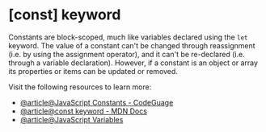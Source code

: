 # [const] keyword

Constants are block-scoped, much like variables declared using the `let` keyword. The value of a constant can't be changed through reassignment (i.e. by using the assignment operator), and it can't be re-declared (i.e. through a variable declaration). However, if a constant is an object or array its properties or items can be updated or removed.

Visit the following resources to learn more:

- [@article@JavaScript Constants - CodeGuage](https://www.codeguage.com/courses/js/constants)
- [@article@const keyword - MDN Docs](https://developer.mozilla.org/en-US/docs/Web/JavaScript/Reference/Statements/const)
- [@article@JavaScript Variables](https://javascript.info/variables)

